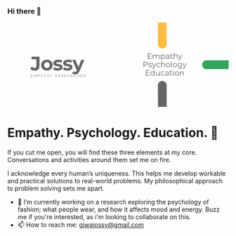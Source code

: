### Hi there 👋

<img src="https://raw.githubusercontent.com/giwajossy/giwajossy/master/banner.png" alt="Giwa Jossy">

# Empathy. Psychology. Education. 👋

If you cut me open, you will find these three elements at my core.<br>
Conversations and activities around them set me on fire. 

I acknowledge every human’s uniqueness. This helps me develop workable and practical solutions to real-world problems. My philosophical approach to problem solving sets me apart.


- 🔭 I’m currently working on a research exploring the psychology of fashion; what people wear, and how it affects mood and energy. Buzz me if you're interested, as i'm looking to collaborate on this. 
- 📫 How to reach me: giwajossy@gmail.com
